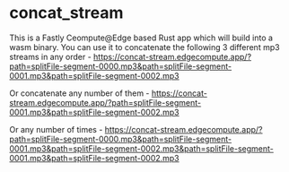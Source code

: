 # concat_stream

This is a Fastly Ceompute@Edge based Rust app which will build into a wasm binary. You can use it to concatenate the following 3 different mp3 streams in any order - https://concat-stream.edgecompute.app/?path=splitFile-segment-0000.mp3&path=splitFile-segment-0001.mp3&path=splitFile-segment-0002.mp3

Or concatenate any number of them - https://concat-stream.edgecompute.app/?path=splitFile-segment-0001.mp3&path=splitFile-segment-0002.mp3

Or any number of times - https://concat-stream.edgecompute.app/?path=splitFile-segment-0000.mp3&path=splitFile-segment-0001.mp3&path=splitFile-segment-0002.mp3&path=splitFile-segment-0001.mp3&path=splitFile-segment-0002.mp3
